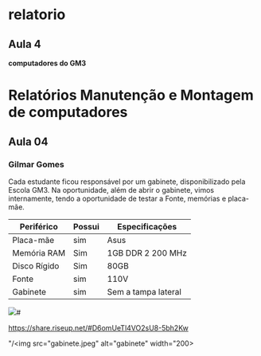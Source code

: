 # relatorio
## Aula 4
**computadores do GM3**

# Relatórios Manutenção e Montagem de computadores 
## Aula 04 
### Gilmar Gomes 
Cada estudante ficou responsável por um gabinete, disponibilizado pela Escola GM3. Na oportunidade, além de abrir o gabinete, vimos internamente, tendo a oportunidade de testar a Fonte, memórias e placa-mãe. 

Periférico         | Possui  | Especificações
-------------------| ------- | -------------
Placa-mãe          | sim     | Asus
Memória RAM        | Sim     | 1GB DDR 2 200 MHz
Disco Rígido       | Sim     | 80GB
Fonte              | sim     | 110V
Gabinete           | sim     | Sem a tampa lateral


![](../../../Pictures/arduino.jpg)# 




https://share.riseup.net/#D6omUeTl4VO2sU8-5bh2Kw

"/<img src="gabinete.jpeg" alt="gabinete" width="200>
